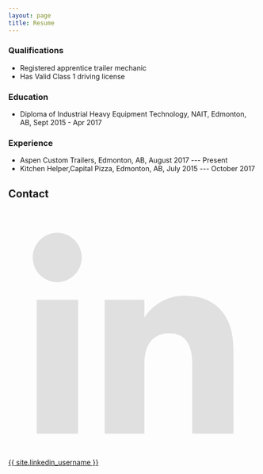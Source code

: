 ```yaml
---
layout: page
title: Resume
---
```


### Qualifications

- Registered apprentice trailer mechanic
- Has Valid Class 1 driving license

<!--- Graduates from IHET program at NAIT-->
<!--- Has valid GDL class 5 with a reliable vehicle-->
<!--- Can work alone or as part of a team-->
<!--- Can work effectively with minimal supervision-->
<!--- Ability to accurately enter data for management systems-->
<!--- Competently uses diagnostic computer programs to troubleshoot-->

### Education

- Diploma of Industrial Heavy Equipment Technology, NAIT, Edmonton, AB, Sept 2015 - Apr 2017
    <!--- Obtained hands-on experience covering on-road, off-road hydraulics, transmission, engine, and steering systems-->
    <!--- Used diagnostic tools to trace equipment faults (on-road and off-road equipment)-->
    <!--- Consulted with schematics and service manuals to overhaul transmission, engine, etc-->
    <!--- GPA: 3.9-->

### Experience

- Aspen Custom Trailers, Edmonton, AB, August 2017 --- Present
- Kitchen Helper,Capital Pizza, Edmonton, AB, July 2015 --- October 2017

## Contact

<a href="http://ca.linkedin.com/in/{{ site.linkedin_username }}">
<span class="icon  icon--linkedin">
    <svg version="1.1" xmlns="http://www.w3.org/2000/svg" xmlns:xlink="http://www.w3.org/1999/xlink" x="0px" y="0px" width="512px" height="512px" viewBox="0 0 512 512" enable-background="new 0 0 512 512" xml:space="preserve">
        <path id="linkedin-icon" d="M150.65,100.682c0,27.992-22.508,50.683-50.273,50.683c-27.765,0-50.273-22.691-50.273-50.683
            C50.104,72.691,72.612,50,100.377,50C128.143,50,150.65,72.691,150.65,100.682z M143.294,187.333H58.277V462h85.017V187.333z
            M279.195,187.333h-81.541V462h81.541c0,0,0-101.877,0-144.181c0-38.624,17.779-61.615,51.807-61.615
            c31.268,0,46.289,22.071,46.289,61.615c0,39.545,0,144.181,0,144.181h84.605c0,0,0-100.344,0-173.915
            s-41.689-109.131-99.934-109.131s-82.768,45.369-82.768,45.369V187.333z" fill="#e0e0e0" />
    </svg>
</span>
<span class="username">{{ site.linkedin_username }}</span>
</a>
